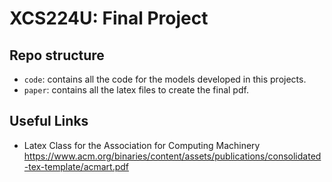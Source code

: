 # XCS224U: Final Project

## Repo structure

- `code`: contains all the code for the models developed in this projects.
- `paper`: contains all the latex files to create the final pdf.

## Useful Links

- Latex Class for the Association for Computing
Machinery
https://www.acm.org/binaries/content/assets/publications/consolidated-tex-template/acmart.pdf
